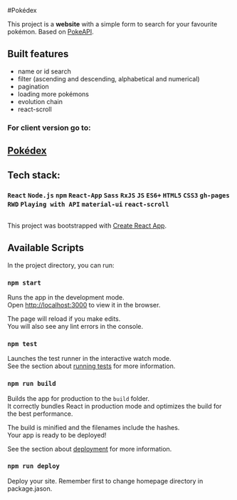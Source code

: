 #Pokédex

This project is a **website** with a simple form to search for your favourite pokémon.
Based on [PokeAPI](https://pokeapi.co/).

## Built features

* name or id search
* filter (ascending and descending, alphabetical and numerical)
* pagination
* loading more pokémons
* evolution chain
* react-scroll

### For client version go to:
## [Pokédex](https://arturdziadosz.github.io/Pokedex/)

## Tech stack:
### `React` `Node.js` `npm` `React-App` `Sass` `RxJS` `JS` `ES6+` `HTML5` `CSS3` `gh-pages` `RWD` `Playing with API` `material-ui` `react-scroll` 

##

This project was bootstrapped with [Create React App](https://github.com/facebook/create-react-app).

## Available Scripts

In the project directory, you can run:

### `npm start`

Runs the app in the development mode.<br />
Open [http://localhost:3000](http://localhost:3000) to view it in the browser.

The page will reload if you make edits.<br />
You will also see any lint errors in the console.

### `npm test`

Launches the test runner in the interactive watch mode.<br />
See the section about [running tests](https://facebook.github.io/create-react-app/docs/running-tests) for more information.

### `npm run build`

Builds the app for production to the `build` folder.<br />
It correctly bundles React in production mode and optimizes the build for the best performance.

The build is minified and the filenames include the hashes.<br />
Your app is ready to be deployed!

See the section about [deployment](https://facebook.github.io/create-react-app/docs/deployment) for more information.

### `npm run deploy`

Deploy your site. Remember first to change homepage directory in package.jason.